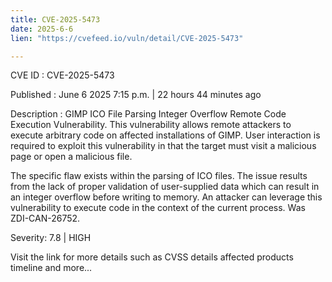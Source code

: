 ```yaml
---
title: CVE-2025-5473
date: 2025-6-6
lien: "https://cvefeed.io/vuln/detail/CVE-2025-5473"

---
```


CVE ID : CVE-2025-5473

Published :  June 6
2025
7:15 p.m. | 22 hours
44 minutes ago

Description : GIMP ICO File Parsing Integer Overflow Remote Code Execution Vulnerability. This vulnerability allows remote attackers to execute arbitrary code on affected installations of GIMP. User interaction is required to exploit this vulnerability in that the target must visit a malicious page or open a malicious file.

The specific flaw exists within the parsing of ICO files. The issue results from the lack of proper validation of user-supplied data
which can result in an integer overflow before writing to memory. An attacker can leverage this vulnerability to execute code in the context of the current process. Was ZDI-CAN-26752.

Severity: 7.8 | HIGH

Visit the link for more details
such as CVSS details
affected products
timeline
and more...
